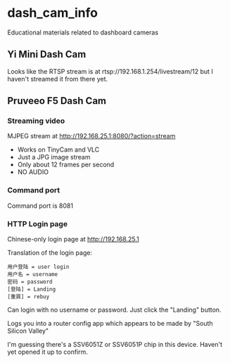 # dash_cam_info
Educational materials related to dashboard cameras

## Yi Mini Dash Cam

Looks like the RTSP stream is at rtsp://192.168.1.254/livestream/12 but I haven't streamed it from there yet.

## Pruveeo F5 Dash Cam

### Streaming video

MJPEG stream at http://192.168.25.1:8080/?action=stream

* Works on TinyCam and VLC
* Just a JPG image stream
* Only about 12 frames per second
* NO AUDIO

### Command port

Command port is 8081

### HTTP Login page
Chinese-only login page at http://192.168.25.1

Translation of the login page:
```
用户登陆 = user login
用户名 = username
密码 = password
[登陆] = Landing
[重買] = rebuy
```

Can login with no username or password. Just click the "Landing" button.

Logs you into a router config app which appears to be made by "South Silicon Valley"

I'm guessing there's a SSV6051Z or SSV6051P chip in this device. Haven't yet opened it up to confirm.
